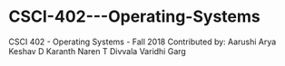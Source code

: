 # CSCI-402---Operating-Systems
CSCI 402 - Operating Systems - Fall 2018 
Contributed by:
Aarushi Arya
Keshav D Karanth
Naren T Divvala
Varidhi Garg
